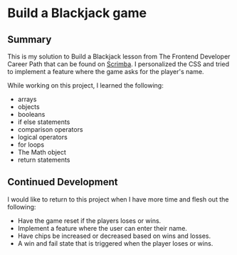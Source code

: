 # Build a Blackjack game

## Summary
This is my solution to Build a Blackjack lesson from The Frontend Developer Career Path that can be found on [Scrimba](https://scrimba.com/). I personalized the CSS and tried to implement a feature where the game asks for the player's name. 

While working on this project, I learned the following:
- arrays
- objects
- booleans
- if else statements
- comparison operators
- logical operators
- for loops
- The Math object
- return statements

## Continued Development
I would like to return to this project when I have more time and flesh out the following:
- Have the game reset if the players loses or wins.
- Implement a feature where the user can enter their name.
- Have chips be increased or decreased based on wins and losses.
- A win and fail state that is triggered when the player loses or wins.